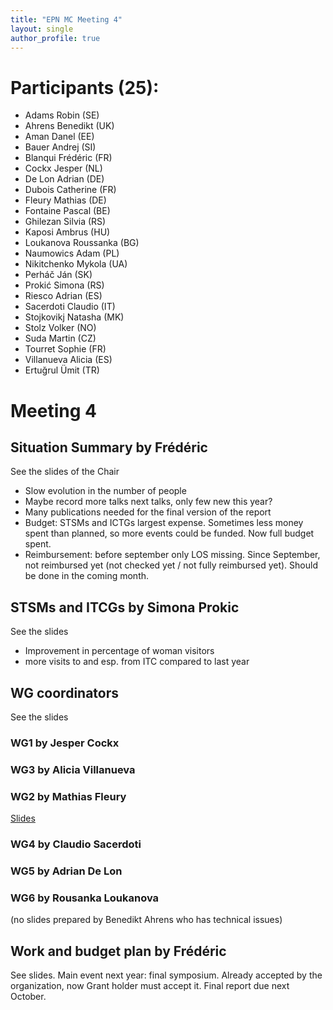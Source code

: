 ```yaml
---
title: "EPN MC Meeting 4"
layout: single
author_profile: true
---
```


# Participants (25):

-   Adams Robin (SE)
-   Ahrens Benedikt (UK)
-   Aman Danel (EE)
-   Bauer Andrej (SI)
-   Blanqui Frédéric (FR)
-   Cockx Jesper (NL)
-   De Lon Adrian (DE)
-   Dubois Catherine (FR)
-   Fleury Mathias (DE)
-   Fontaine Pascal (BE)
-   Ghilezan Silvia (RS)
-   Kaposi Ambrus (HU)
-   Loukanova Roussanka (BG)
-   Naumowics Adam (PL)
-   Nikitchenko Mykola (UA)
-   Perháč Ján (SK)
-   Prokić Simona (RS)
-   Riesco Adrian (ES)
-   Sacerdoti Claudio (IT)
-   Stojkovikj Natasha (MK)
-   Stolz Volker (NO)
-   Suda Martin (CZ)
-   Tourret Sophie (FR)
-   Villanueva Alicia (ES)
-   Ertuğrul Ümit (TR)

# Meeting 4

## Situation Summary by Frédéric

See the slides of the Chair

-   Slow evolution in the number of people
-   Maybe record more talks next talks, only few new this year?
-   Many publications needed for the final version of the report
-   Budget: STSMs and ICTGs largest expense. Sometimes less money spent
    than planned, so more events could be funded.  Now full budget spent.
-   Reimbursement: before september only LOS missing. Since September,
    not reimbursed yet (not checked yet / not fully reimbursed
    yet). Should be done in the coming month.

## STSMs and ITCGs by Simona Prokic

See the slides

-   Improvement in percentage of woman visitors
-   more visits to and esp. from ITC compared to last year


## WG coordinators

See the slides


### WG1 by Jesper Cockx


### WG3 by Alicia Villanueva


### WG2 by Mathias Fleury

[Slides](./wg2.pdf)

### WG4 by Claudio Sacerdoti


### WG5 by Adrian De Lon

### WG6 by Rousanka Loukanova

(no slides prepared by Benedikt Ahrens who has technical issues)



## Work and budget plan by Frédéric

See slides.  Main event next year: final symposium. Already accepted
by the organization, now Grant holder must accept it.
Final report due next October.

